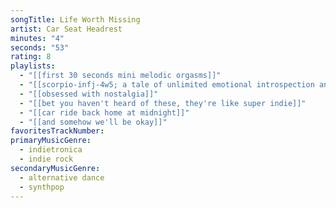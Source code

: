 ```yaml
---
songTitle: Life Worth Missing
artist: Car Seat Headrest
minutes: "4"
seconds: "53"
rating: 8
playlists:
  - "[[first 30 seconds mini melodic orgasms]]"
  - "[[scorpio-infj-4w5; a tale of unlimited emotional introspection and arcane bullshit]]"
  - "[[obsessed with nostalgia]]"
  - "[[bet you haven't heard of these, they're like super indie]]"
  - "[[car ride back home at midnight]]"
  - "[[and somehow we'll be okay]]"
favoritesTrackNumber:
primaryMusicGenre:
  - indietronica
  - indie rock
secondaryMusicGenre:
  - alternative dance
  - synthpop
---
```

